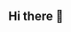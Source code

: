 ## Hi there 👋

<!--
**KonstantinosAdamis/KonstantinosAdamis** is a ✨ _special_ ✨ repository because its `README.md` (this file) appears on your GitHub profile.

Here are some ideas to get you started:

- 🔭 I’m currently working on education
- 🌱 I’m currently learning digital signal processing
- 👯 I’m looking to collaborate on python projects
- 💬 Ask me about programming
- 📫 How to reach me: kon.adamis2@gmail.com
- 😄 Pronouns: Kostas
-->
